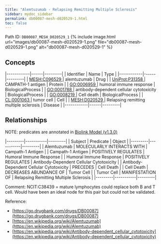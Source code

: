 ```yaml
---
title: "Alemtuzumab - Relapsing Remitting Multiple Sclerosis"
sidebar: mydoc_sidebar
permalink: db00087-mesh-d020529-1.html
toc: false 
---
```



Path ID: `DB00087_MESH_D020529_1`
{% include image.html url="images/db00087-mesh-d020529-1.png" file="db00087-mesh-d020529-1.png" alt="db00087-mesh-d020529-1" %}

## Concepts

|------------|------|---------|
| Identifier | Name | Type    |
|------------|------|---------|
| <a href="https://identifiers.org/MESH:C096529">MESH:C096529 </a> | alemtuzumab | Drug |
| <a href="https://identifiers.org/UniProt:P31358">UniProt:P31358 </a> | CAMPATH-1 antigen | Protein |
| <a href="https://identifiers.org/GO:0006959">GO:0006959 </a> | humoral immune response | BiologicalProcess |
| <a href="https://identifiers.org/GO:0001788">GO:0001788 </a> | antibody-dependent cellular cytotoxicity | BiologicalProcess |
| <a href="https://identifiers.org/GO:0008219">GO:0008219 </a> | Cell death | BiologicalProcess |
| <a href="https://identifiers.org/CL:0001063">CL:0001063 </a> | tumor cell | Cell |
| <a href="https://identifiers.org/MESH:D020529">MESH:D020529 </a> | Relapsing remitting multiple sclerosis | Disease |
|------------|------|---------|

## Relationships


NOTE: predicates are annotated in <a href="https://github.com/biolink/biolink-model/releases/tag/v1.3.0">Biolink Model (v1.3.0)</a>

|---------|-----------|---------|
| Subject | Predicate | Object  |
|---------|-----------|---------|
| Alemtuzumab | MOLECULARLY INTERACTS WITH | Campath-1 Antigen |
| Campath-1 Antigen | POSITIVELY REGULATES | Humoral Immune Response |
| Humoral Immune Response | POSITIVELY REGULATES | Antibody-Dependent Cellular Cytotoxicity |
| Antibody-Dependent Cellular Cytotoxicity | PRECEDES | Cell Death |
| Cell Death | DECREASES ABUNDANCE OF | Tumor Cell |
| Tumor Cell | MANIFESTATION OF | Relapsing Remitting Multiple Sclerosis |
|---------|-----------|---------|

Comment: NCIT:C38439 = mature lymphocytes could replace both B and T cell. Would have been an ideal node for this pair but could not be validated.

Reference: 
  - [https://go.drugbank.com/drugs/DB00087](https://go.drugbank.com/drugs/DB00087)
  - [https://en.wikipedia.org/wiki/Alemtuzumab](https://en.wikipedia.org/wiki/Alemtuzumab)
  - [https://en.wikipedia.org/wiki/Antibody-dependent_cellular_cytotoxicity](https://en.wikipedia.org/wiki/Antibody-dependent_cellular_cytotoxicity)
